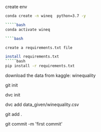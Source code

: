 create env

```bash
conda create -n wineq  python=3.7 -y

`````bash
conda activate wineq

````bash

create a requirements.txt file

install requirements.txt
`````bash
pip install -r requirements.txt
````

download the data from kaggle: winequality

git init

dvc init

dvc add  data_given/winequality.csv

git add .

git commit -m 'first commit'
